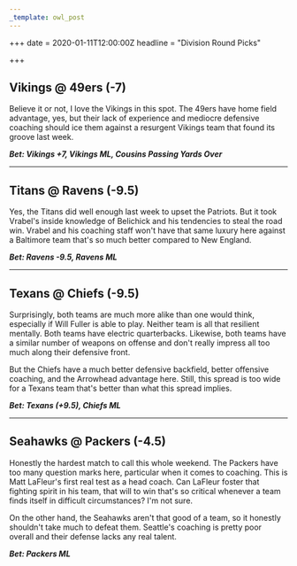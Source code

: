 ```yaml
---
_template: owl_post
---
```



+++
date = 2020-01-11T12:00:00Z
headline = "Division Round Picks"

+++
## Vikings @ 49ers (-7)

Believe it or not, I love the Vikings in this spot. The 49ers have home field advantage, yes, but their lack of experience and mediocre defensive coaching should ice them against a resurgent Vikings team that found its groove last week.

**_Bet: Vikings +7, Vikings ML, Cousins Passing Yards Over_**

***

## Titans @ Ravens (-9.5)

Yes, the Titans did well enough last week to upset the Patriots. But it took Vrabel's inside knowledge of Belichick and his tendencies to steal the road win. Vrabel and his coaching staff won't have that same luxury here against a Baltimore team that's so much better compared to New England.

**_Bet: Ravens -9.5, Ravens ML_**

***

## Texans @ Chiefs (-9.5)

Surprisingly, both teams are much more alike than one would think, especially if Will Fuller is able to play. Neither team is all that resilient mentally. Both teams have electric quarterbacks. Likewise, both teams have a similar number of weapons on offense and don't really impress all too much along their defensive front.

But the Chiefs have a much better defensive backfield, better offensive coaching, and the Arrowhead advantage here. Still, this spread is too wide for a Texans team that's better than what this spread implies.

**_Bet: Texans (+9.5), Chiefs ML_**

***

## Seahawks @ Packers (-4.5)

Honestly the hardest match to call this whole weekend. The Packers have too many question marks here, particular when it comes to coaching. This is Matt LaFleur's first real test as a head coach. Can LaFleur foster that fighting spirit in his team, that will to win that's so critical whenever a team finds itself in difficult circumstances? I'm not sure.

On the other hand, the Seahawks aren't that good of a team, so it honestly shouldn't take much to defeat them. Seattle's coaching is pretty poor overall and their defense lacks any real talent.

**_Bet: Packers ML_**
